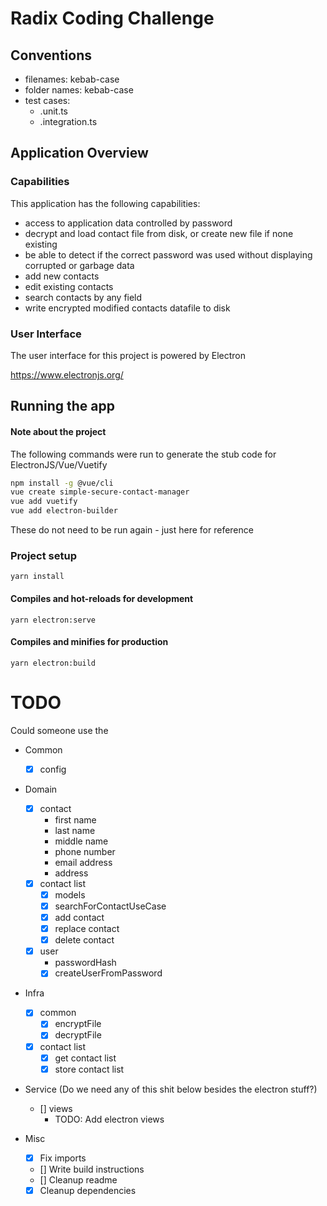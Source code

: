 # Radix Coding Challenge

## Conventions

- filenames: kebab-case
- folder names: kebab-case
- test cases:
  - <filename>.unit.ts
  - <filename>.integration.ts

## Application Overview

### Capabilities

This application has the following capabilities:

- access to application data controlled by password
- decrypt and load contact file from disk, or create new file if none existing
- be able to detect if the correct password was used without displaying corrupted or garbage data
- add new contacts
- edit existing contacts
- search contacts by any field
- write encrypted modified contacts datafile to disk

### User Interface

The user interface for this project is powered by Electron

https://www.electronjs.org/

## Running the app

#### Note about the project
The following commands were run to generate the stub code for ElectronJS/Vue/Vuetify
```bash
npm install -g @vue/cli
vue create simple-secure-contact-manager
vue add vuetify
vue add electron-builder
```
These do not need to be run again - just here for reference

### Project setup

```
yarn install
```

#### Compiles and hot-reloads for development

```
yarn electron:serve
```

#### Compiles and minifies for production

```
yarn electron:build
```

# TODO

Could someone use the

- Common
    - [x] config
- Domain
    - [x] contact
        - first name
        - last name
        - middle name
        - phone number
        - email address
        - address
    - [x] contact list
        - [x] models
        - [x] searchForContactUseCase
        - [x] add contact
        - [x] replace contact
        - [x] delete contact
    - [x] user
        - passwordHash
        - [x] createUserFromPassword

- Infra
    - [x] common
        - [x] encryptFile
        - [x] decryptFile
    - [x] contact list
        - [x] get contact list
        - [x] store contact list
- Service (Do we need any of this shit below besides the electron stuff?)
    - [] views
        - TODO: Add electron views

- Misc
    - [x] Fix imports
    - [] Write build instructions
    - [] Cleanup readme
    - [x] Cleanup dependencies 